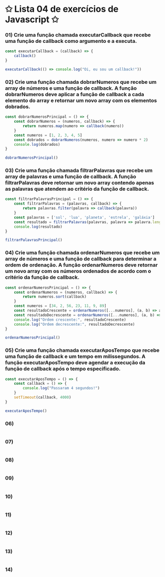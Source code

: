 # ✩ Lista 04 de exercícios de Javascript ✩
### 01) Crie uma função chamada executarCallback que recebe uma função de callback como argumento e a executa.
````javascript
const executarCallback = (callback) => {
    callback()
}

executarCallback(() => console.log("Oi, eu sou um callback!"))
````

### 02) Crie uma função chamada dobrarNumeros que recebe um array de números e uma função de callback. A função dobrarNumeros deve aplicar a função de callback a cada elemento do array e retornar um novo array com os elementos dobrados.
````javascript
const dobrarNumerosPrincipal = () => {
    const dobrarNumeros = (numeros, callback) => {
        return numeros.map(numero => callback(numero))
    }
    const numeros = [1, 2, 3, 4, 5]
    const dobrados = dobrarNumeros(numeros, numero => numero * 2)
    console.log(dobrados)
}

dobrarNumerosPrincipal()
````

### 03) Crie uma função chamada filtrarPalavras que recebe um array de palavras e uma função de callback. A função filtrarPalavras deve retornar um novo array contendo apenas as palavras que atendem ao critério da função de callback.
````javascript
const filtrarPalavrasPrincipal = () => {
    const filtrarPalavras = (palavras, callback) => {
        return palavras.filter(palavra => callback(palavra))
    }
    const palavras = ['sol', 'lua', 'planeta', 'estrela', 'galáxia']
    const resultado = filtrarPalavras(palavras, palavra => palavra.length > 4)
    console.log(resultado)
}

filtrarPalavrasPrincipal()
````

### 04) Crie uma função chamada ordenarNumeros que recebe um array de números e uma função de callback para determinar a ordem de ordenação. A função ordenarNumeros deve retornar um novo array com os números ordenados de acordo com o critério da função de callback.
````javascript
const ordenarNumerosPrincipal = () => {
    const ordenarNumeros = (numeros, callback) => {
        return numeros.sort(callback)
    }
    const numeros = [34, 2, 56, 23, 11, 9, 89]
    const resultadoCrescente = ordenarNumeros([...numeros], (a, b) => a - b)
    const resultadoDecrescente = ordenarNumeros([...numeros], (a, b) => b - a)
    console.log("Ordem crescente:", resultadoCrescente)
    console.log("Ordem decrescente:", resultadoDecrescente)
}

ordenarNumerosPrincipal()
````

### 05) Crie uma função chamada executarAposTempo que recebe uma função de callback e um tempo em milissegundos. A função executarAposTempo deve agendar a execução da função de callback após o tempo especificado.
````javascript
const executarAposTempo = () => {
    const callback = () => {
        console.log("Passaram 4 segundos!")
    }
    setTimeout(callback, 4000)
}

executarAposTempo()
````

### 06)
````javascript

````

### 07)
````javascript

````

### 08)
````javascript

````

### 09)
````javascript

````

### 10)
````javascript

````

### 11)
````javascript

````

### 12)
````javascript

````

### 13)
````javascript

````

### 14)
````javascript

````
